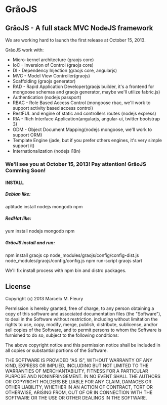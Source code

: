 GrãoJS
======

GrãoJS - A full stack MVC NodeJS framework
------------------------------------------

We are working hard to launch the first release at October 15, 2013.

GrãoJS work with:

-	Micro-kernel architecture (graojs core)
-	IoC - Inversion of Control (graojs core)
-	DI - Dependency Injection (graojs core, angularjs)
-	MVC - Model View Controller(graojs)
-	Scaffolding (graojs generator)
-	RAD - Rapid Application Developer(graojs  builder, it's a frontend for mongoose schemas and graojs generator, maybe we'll utilize fabric.js)
-	Authentication (nodejs passport)
-	RBAC - Role Based Access Control (mongoose rbac, we'll work to support activity based access control)
-	RestFUL and engine of static and controllers routes (nodejs express)
-	RIA - Rich Interface Application(angularjs, angular-ui, twitter bootstrap 3)
-	ODM - Object Document Mapping(nodejs mongoose, we'll work to support ORM)
-	Template Engine (jade, but if you prefer others engines, it's very simple support it)
-	Internationalization (nodejs i18n)

### We'll see you at October 15, 2013! Pay attention! GrãoJS Comming Soon!

#### INSTALL

##### Debian like:
aptitude install nodejs mongodb npm 

##### RedHat like:
yum install nodejs mongodb npm

##### GrãoJS install and run:
npm install graojs
cp node_modules/graojs/config/config-dist.js node_modules/graojs/config/config.js
npm run-script graojs start

We'll fix install process with npm bin and distro packages.

License
-------
Copyright (c) 2013 Marcelo M. Fleury

Permission is hereby granted, free of charge, to any person
obtaining a copy of this software and associated documentation
files (the "Software"), to deal in the Software without
restriction, including without limitation the rights to use,
copy, modify, merge, publish, distribute, sublicense, and/or sell
copies of the Software, and to permit persons to whom the
Software is furnished to do so, subject to the following
conditions:

The above copyright notice and this permission notice shall be
included in all copies or substantial portions of the Software.

THE SOFTWARE IS PROVIDED "AS IS", WITHOUT WARRANTY OF ANY KIND,
EXPRESS OR IMPLIED, INCLUDING BUT NOT LIMITED TO THE WARRANTIES
OF MERCHANTABILITY, FITNESS FOR A PARTICULAR PURPOSE AND
NONINFRINGEMENT. IN NO EVENT SHALL THE AUTHORS OR COPYRIGHT
HOLDERS BE LIABLE FOR ANY CLAIM, DAMAGES OR OTHER LIABILITY,
WHETHER IN AN ACTION OF CONTRACT, TORT OR OTHERWISE, ARISING
FROM, OUT OF OR IN CONNECTION WITH THE SOFTWARE OR THE USE OR
OTHER DEALINGS IN THE SOFTWARE.